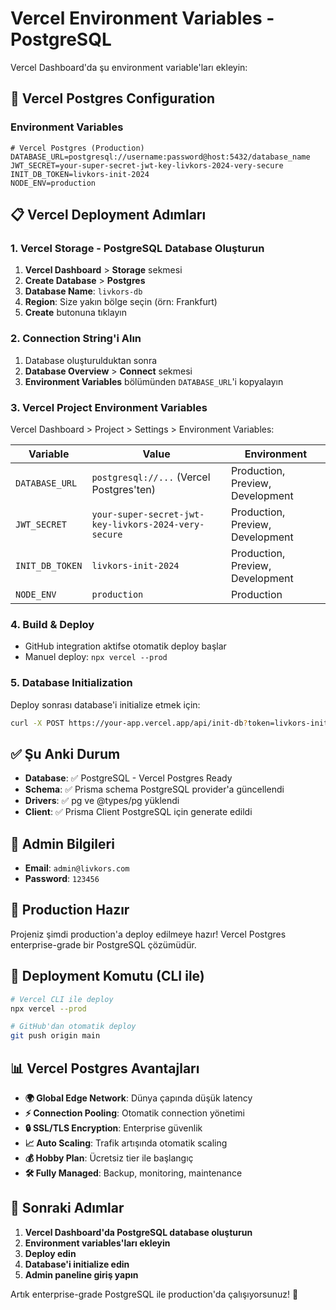 # Vercel Environment Variables - PostgreSQL

Vercel Dashboard'da şu environment variable'ları ekleyin:

## 🚀 Vercel Postgres Configuration

### Environment Variables

```env
# Vercel Postgres (Production)
DATABASE_URL=postgresql://username:password@host:5432/database_name
JWT_SECRET=your-super-secret-jwt-key-livkors-2024-very-secure
INIT_DB_TOKEN=livkors-init-2024
NODE_ENV=production
```

## 📋 Vercel Deployment Adımları

### 1. Vercel Storage - PostgreSQL Database Oluşturun

1. **Vercel Dashboard** > **Storage** sekmesi
2. **Create Database** > **Postgres**
3. **Database Name**: `livkors-db`
4. **Region**: Size yakın bölge seçin (örn: Frankfurt)
5. **Create** butonuna tıklayın

### 2. Connection String'i Alın

1. Database oluşturulduktan sonra
2. **Database Overview** > **Connect** sekmesi
3. **Environment Variables** bölümünden `DATABASE_URL`'i kopyalayın

### 3. Vercel Project Environment Variables

Vercel Dashboard > Project > Settings > Environment Variables:

| Variable | Value | Environment |
|----------|-------|-------------|
| `DATABASE_URL` | `postgresql://...` (Vercel Postgres'ten) | Production, Preview, Development |
| `JWT_SECRET` | `your-super-secret-jwt-key-livkors-2024-very-secure` | Production, Preview, Development |
| `INIT_DB_TOKEN` | `livkors-init-2024` | Production, Preview, Development |
| `NODE_ENV` | `production` | Production |

### 4. Build & Deploy

- GitHub integration aktifse otomatik deploy başlar
- Manuel deploy: `npx vercel --prod`

### 5. Database Initialization

Deploy sonrası database'i initialize etmek için:

```bash
curl -X POST https://your-app.vercel.app/api/init-db?token=livkors-init-2024
```

## ✅ Şu Anki Durum

- **Database**: ✅ PostgreSQL - Vercel Postgres Ready
- **Schema**: ✅ Prisma schema PostgreSQL provider'a güncellendi
- **Drivers**: ✅ pg ve @types/pg yüklendi
- **Client**: ✅ Prisma Client PostgreSQL için generate edildi

## 🔐 Admin Bilgileri

- **Email**: `admin@livkors.com`
- **Password**: `123456`

## 🎯 Production Hazır

Projeniz şimdi production'a deploy edilmeye hazır!
Vercel Postgres enterprise-grade bir PostgreSQL çözümüdür.

## 🚀 Deployment Komutu (CLI ile)

```bash
# Vercel CLI ile deploy
npx vercel --prod

# GitHub'dan otomatik deploy
git push origin main
```

## 📊 Vercel Postgres Avantajları

- **🌍 Global Edge Network**: Dünya çapında düşük latency
- **⚡ Connection Pooling**: Otomatik connection yönetimi
- **🔒 SSL/TLS Encryption**: Enterprise güvenlik
- **📈 Auto Scaling**: Trafik artışında otomatik scaling
- **💰 Hobby Plan**: Ücretsiz tier ile başlangıç
- **🛠️ Fully Managed**: Backup, monitoring, maintenance

## 🏁 Sonraki Adımlar

1. **Vercel Dashboard'da PostgreSQL database oluşturun**
2. **Environment variables'ları ekleyin**
3. **Deploy edin**
4. **Database'i initialize edin**
5. **Admin paneline giriş yapın**

Artık enterprise-grade PostgreSQL ile production'da çalışıyorsunuz! 🎉 